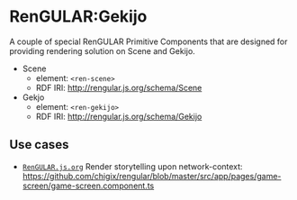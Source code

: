 # RenGULAR:Gekijo

A couple of special RenGULAR Primitive Components that are designed for providing rendering solution on Scene and Gekijo.

* Scene
  * element: `<ren-scene>`
  * RDF IRI: <http://rengular.js.org/schema/Scene>
* Gekjo
  * element: `<ren-gekijo>`
  * RDF IRI: <http://rengular.js.org/schema/Gekijo>

## Use cases

* [`RenGULAR.js.org`](https://rengular.js.org) Render storytelling upon network-context: <https://github.com/chigix/rengular/blob/master/src/app/pages/game-screen/game-screen.component.ts>
